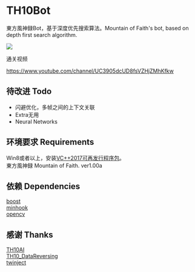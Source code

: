# TH10Bot

東方風神録Bot，基于深度优先搜索算法。Mountain of Faith's bot, based on depth first search algorithm.<br />

![](https://github.com/GiriMind/TH10Bot/raw/master/1.png)

通关视频

https://www.youtube.com/channel/UC3905dcUD8fsVZHjZMhKfkw<br />

## 待改进 Todo

* 闪避优化，多帧之间的上下文关联<br />
* Extra无用<br />
* Neural Networks<br />

## 环境要求 Requirements

Win8或者以上，安装[VC++2017可再发行程序包](https://support.microsoft.com/zh-cn/help/2977003/the-latest-supported-visual-c-downloads)。<br />
東方風神録 Mountain of Faith. ver1.00a

## 依赖 Dependencies

[boost](https://www.boost.org)<br />
[minhook](https://github.com/TsudaKageyu/minhook)<br />
[opencv](https://github.com/opencv/opencv)<br />

## 感谢 Thanks

[TH10AI](https://github.com/Infinideastudio/TH10AI)<br />
[TH10_DataReversing](https://github.com/binvec/TH10_DataReversing)<br />
[twinject](https://github.com/Netdex/twinject)<br />
